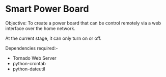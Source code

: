Smart Power Board
=================================================

Objective:
To create a power board that can be control remotely via a web interface over the home network.

At the current stage, it can only turn on or off.

Dependencies required:-
- Tornado Web Server
- python-crontab
- python-dateutil